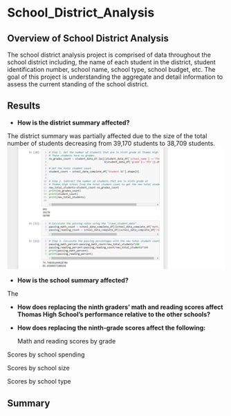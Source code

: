 # School_District_Analysis
## Overview of School District Analysis
The school district analysis project is comprised of data throughout the school district including, the name of each student in the district, student identification number, school name, school type, school budget, etc. The goal of this project is understanding the aggregate and detail information to assess the current standing of the school district.
## Results
- **How is the district summary affected?**

The district summary was partially affected due to the size of the total number of students decreasing from 39,170 students to 38,709 students. ![alt text](total_student_count.png)
- **How is the school summary affected?**

The 
- **How does replacing the ninth graders’ math and reading scores affect Thomas High School’s performance relative to the other schools?**
- **How does replacing the ninth-grade scores affect the following:**
  
  Math and reading scores by grade
  
Scores by school spending

Scores by school size

Scores by school type

## Summary
